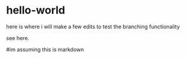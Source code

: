# hello-world
here is where i will make a few edits to test the branching functionality

see here.




#im assuming this is markdown
